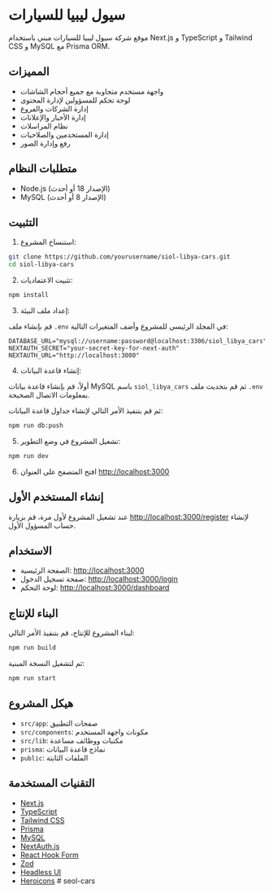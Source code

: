 # سيول ليبيا للسيارات

موقع شركة سيول ليبيا للسيارات مبني باستخدام Next.js و TypeScript و Tailwind CSS و MySQL مع Prisma ORM.

## المميزات

- واجهة مستخدم متجاوبة مع جميع أحجام الشاشات
- لوحة تحكم للمسؤولين لإدارة المحتوى
- إدارة الشركات والفروع
- إدارة الأخبار والإعلانات
- نظام المراسلات
- إدارة المستخدمين والصلاحيات
- رفع وإدارة الصور

## متطلبات النظام

- Node.js (الإصدار 18 أو أحدث)
- MySQL (الإصدار 8 أو أحدث)

## التثبيت

1. استنساخ المشروع:

```bash
git clone https://github.com/yourusername/siol-libya-cars.git
cd siol-libya-cars
```

2. تثبيت الاعتماديات:

```bash
npm install
```

3. إعداد ملف البيئة:

قم بإنشاء ملف `.env` في المجلد الرئيسي للمشروع وأضف المتغيرات التالية:

```
DATABASE_URL="mysql://username:password@localhost:3306/siol_libya_cars"
NEXTAUTH_SECRET="your-secret-key-for-next-auth"
NEXTAUTH_URL="http://localhost:3000"
```

4. إنشاء قاعدة البيانات:

أولاً، قم بإنشاء قاعدة بيانات MySQL باسم `siol_libya_cars` ثم قم بتحديث ملف `.env` بمعلومات الاتصال الصحيحة.

ثم قم بتنفيذ الأمر التالي لإنشاء جداول قاعدة البيانات:

```bash
npm run db:push
```

5. تشغيل المشروع في وضع التطوير:

```bash
npm run dev
```

6. افتح المتصفح على العنوان [http://localhost:3000](http://localhost:3000)

## إنشاء المستخدم الأول

عند تشغيل المشروع لأول مرة، قم بزيارة [http://localhost:3000/register](http://localhost:3000/register) لإنشاء حساب المسؤول الأول.

## الاستخدام

- الصفحة الرئيسية: [http://localhost:3000](http://localhost:3000)
- صفحة تسجيل الدخول: [http://localhost:3000/login](http://localhost:3000/login)
- لوحة التحكم: [http://localhost:3000/dashboard](http://localhost:3000/dashboard)

## البناء للإنتاج

لبناء المشروع للإنتاج، قم بتنفيذ الأمر التالي:

```bash
npm run build
```

ثم لتشغيل النسخة المبنية:

```bash
npm run start
```

## هيكل المشروع

- `src/app`: صفحات التطبيق
- `src/components`: مكونات واجهة المستخدم
- `src/lib`: مكتبات ووظائف مساعدة
- `prisma`: نماذج قاعدة البيانات
- `public`: الملفات الثابتة

## التقنيات المستخدمة

- [Next.js](https://nextjs.org/)
- [TypeScript](https://www.typescriptlang.org/)
- [Tailwind CSS](https://tailwindcss.com/)
- [Prisma](https://www.prisma.io/)
- [MySQL](https://www.mysql.com/)
- [NextAuth.js](https://next-auth.js.org/)
- [React Hook Form](https://react-hook-form.com/)
- [Zod](https://zod.dev/)
- [Headless UI](https://headlessui.com/)
- [Heroicons](https://heroicons.com/)
#   s e o l - c a r s  
 